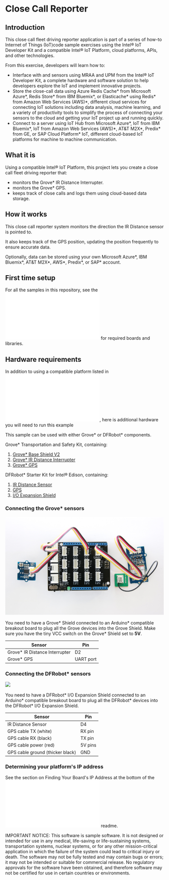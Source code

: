 # Close Call Reporter

## Introduction

This close call fleet driving reporter application is part of a series of how-to Internet of Things (IoT)code sample exercises using the Intel® IoT Developer Kit and a compatible Intel® IoT Platform, cloud platforms, APIs, and other technologies.

From this exercise, developers will learn how to:<br>
- Interface with and sensors using MRAA and UPM from the Intel® IoT Developer Kit, a complete hardware and software solution to help developers explore the IoT and implement innovative projects.<br>
- Store the close-call data using Azure Redis Cache\* from Microsoft Azure\*, Redis Store\* from IBM Bluemix\*, or Elasticache\* using Redis\* from Amazon Web Services (AWS)\*, different cloud services for connecting IoT solutions including data analysis, machine learning, and a variety of productivity tools to simplify the process of connecting your sensors to the cloud and getting your IoT project up and running quickly.
- Connect to a server using IoT Hub from Microsoft Azure\*, IoT from IBM Bluemix\*, IoT from Amazon Web Services (AWS)\*, AT&T M2X\*, Predix\* from GE, or SAP Cloud Platform\* IoT, different cloud-based IoT platforms for machine to machine communication.

## What it is

Using a compatible Intel® IoT Platform, this project lets you create a close call fleet driving reporter that:<br>
- monitors the Grove\* IR Distance Interrupter.<br>
- monitors the Grove\* GPS.<br>
- keeps track of close calls and logs them using cloud-based data storage.

## How it works

This close call reporter system monitors the direction the IR Distance sensor is pointed to.

It also keeps track of the GPS position, updating the position frequently to ensure accurate data.

Optionally, data can be stored using your own Microsoft Azure\*, IBM Bluemix\*, AT&T M2X\*, AWS\*, Predix\*, or SAP\* account.

## First time setup  
For all the samples in this repository, see the ![General Setup Instructions](./README.md#setup) for required boards and libraries.

## Hardware requirements
In addition to using a compatible platform listed in ![Hardware Compatibility](./README.md#hardware-compatibility), here is additional hardware you will need to run this example

This sample can be used with either Grove\* or DFRobot\* components.

Grove\* Transportation and Safety Kit, containing:

1. [Grove\* Base Shield V2](https://www.seeedstudio.com/Base-Shield-V2-p-1378.html)
2. [Grove\* IR Distance Interrupter](http://iotdk.intel.com/docs/master/upm/node/classes/rfr359f.html)
3. [Grove\* GPS](http://iotdk.intel.com/docs/master/upm/node/classes/ublox6.html)

DFRobot\* Starter Kit for Intel® Edison, containing:

1. [IR Distance Sensor](http://www.dfrobot.com/index.php?route=product/product&product_id=572)
3. [GPS](http://iotdk.intel.com/docs/master/upm/node/classes/ublox6.html)
4. [I/O Expansion Shield](http://www.dfrobot.com/index.php?route=product/product&product_id=1009)

### Connecting the Grove\* sensors

![](./images/close-call-grove.JPG)

You need to have a Grove\* Shield connected to an Arduino\* compatible breakout board to plug all the Grove devices into the Grove Shield. Make sure you have the tiny VCC switch on the Grove\* Shield set to **5V**.

Sensor | Pin
--- | ---
Grove\* IR Distance Interrupter | D2
Grove\* GPS | UART port

### Connecting the DFRobot\* sensors

![](./images/close-call-dfrobot.JPG)

You need to have a DFRobot\* I/O Expansion Shield connected to an Arduino\* compatible breakout board to plug all the DFRobot\* devices into the DFRobot\* I/O Expansion Shield.

Sensor | Pin
--- | ---
IR Distance Sensor | D4
GPS cable TX (white) | RX pin
GPS cable RX (black) | TX pin
GPS cable power (red) | 5V pins
GPS cable ground (thicker black) | GND

### Determining your platform's IP address

See the section on Finding Your Board's IP Address at the bottom of the ![Setup Instructions](./../../README.md#finding-your-boards-ip-address) readme. 

IMPORTANT NOTICE: This software is sample software. It is not designed or intended for use in any medical, life-saving or life-sustaining systems, transportation systems, nuclear systems, or for any other mission-critical application in which the failure of the system could lead to critical injury or death. The software may not be fully tested and may contain bugs or errors; it may not be intended or suitable for commercial release. No regulatory approvals for the software have been obtained, and therefore software may not be certified for use in certain countries or environments.
